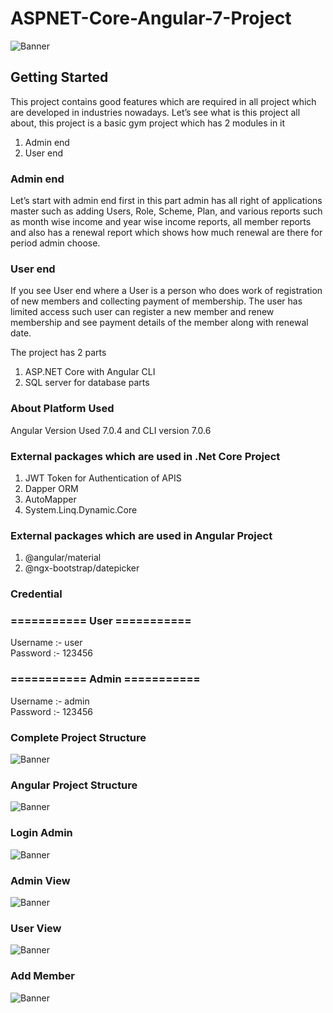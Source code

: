 # ASPNET-Core-Angular-7-Project

<img src="https://github.com/saineshwar/Angular-7-Project-with-ASP.NET-CORE-APIS-/blob/master/Images/banner.png?raw=true" alt="Banner" title="Banner" style="max-width:100%;">

## Getting Started

This project contains good features which are required in all project which are developed in industries nowadays.
Let’s see what is this project all about, this project is a basic gym project which has 2 modules in it

1.	Admin end
2.	User end

### Admin end
Let’s start with admin end first in this part admin has all right of applications master such as adding Users, Role, Scheme, Plan, and various reports such as month wise income and year wise income reports, all member reports and also has a renewal report which shows how much renewal are there for period admin choose.

### User end
If you see User end where a User is a person who does work of registration of new members and collecting payment of membership. The user has limited access such user can register a new member and renew membership and see payment details of the member along with renewal date.

The project has 2 parts 
1.	ASP.NET Core with Angular CLI
2.	SQL server for database parts

### About Platform Used 
Angular Version Used 7.0.4 and CLI version 7.0.6

### External packages which are used in .Net Core Project
1. JWT Token for Authentication of APIS
2. Dapper ORM
3. AutoMapper
4. System.Linq.Dynamic.Core

### External packages which are used in Angular Project
1. @angular/material
2. @ngx-bootstrap/datepicker

###  Credential <br>

### =========== User =========== <br>
Username :- user<br>
Password :- 123456<br>

### =========== Admin =========== <br>
Username :- admin<br>
Password :- 123456<br>

### Complete Project Structure

<img src="https://github.com/saineshwar/ASPNET-Core-Angular-7-Project/blob/master/Images/1.png?raw=true" alt="Banner" title="Banner" style="max-width:100%;">

### Angular Project Structure
<img src="https://github.com/saineshwar/ASPNET-Core-Angular-7-Project/blob/master/Images/6.png?raw=true" alt="Banner" title="Banner" style="max-width:100%;">

### Login Admin
<img src="https://github.com/saineshwar/ASPNET-Core-Angular-7-Project/blob/master/Images/2.jpg?raw=true" alt="Banner" title="Banner" style="max-width:100%;">

### Admin View
<img src="https://github.com/saineshwar/ASPNET-Core-Angular-7-Project/blob/master/Images/3.jpg?raw=true" alt="Banner" title="Banner" style="max-width:100%;">

### User View
<img src="https://github.com/saineshwar/ASPNET-Core-Angular-7-Project/blob/master/Images/4.jpg?raw=true" alt="Banner" title="Banner" style="max-width:100%;">

### Add Member
<img src="https://github.com/saineshwar/ASPNET-Core-Angular-7-Project/blob/master/Images/5.jpg?raw=true" alt="Banner" title="Banner" style="max-width:100%;">


